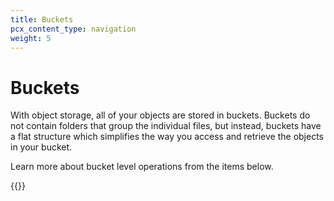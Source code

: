 ```yaml
---
title: Buckets
pcx_content_type: navigation
weight: 5
---
```


# Buckets

With object storage, all of your objects are stored in buckets. Buckets do not contain folders that group the individual files, but instead, buckets have a flat structure which simplifies the way you access and retrieve the objects in your bucket.

Learn more about bucket level operations from the items below.

{{<directory-listing>}}